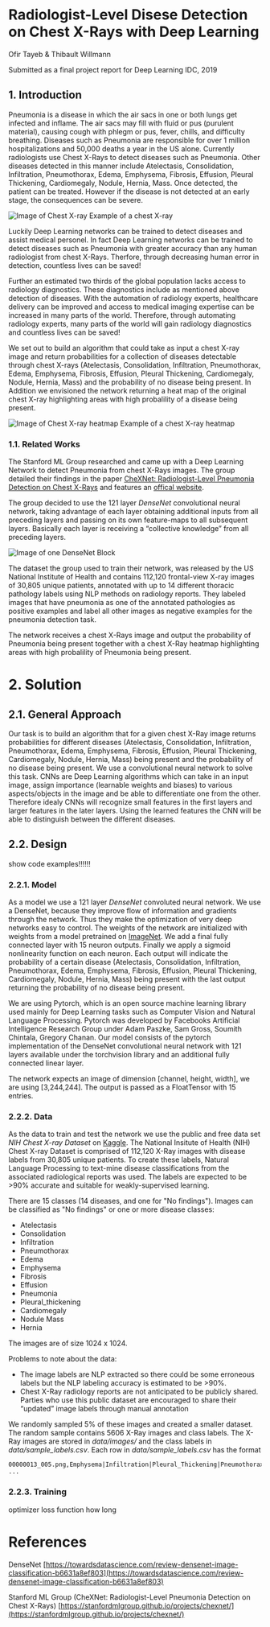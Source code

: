# Radiologist-Level Disese Detection on Chest X-Rays with Deep Learning 

Ofir Tayeb & Thibault Willmann

Submitted as a final project report for Deep Learning IDC, 2019

## 1. Introduction

Pneumonia is a disease in which the air sacs in one or both lungs get infected and inflame. The air sacs may fill with fluid or pus (purulent material), causing cough with phlegm or pus, fever, chills, and difficulty breathing. Diseases such as Pneumonia are responsible for over 1 million hospitalizations and 50,000 deaths a year in the US alone. Currently radiologists use Chest X-Rays to detect diseases such as Pneumonia. Other diseases detected in this manner include Atelectasis, Consolidation, Infiltration, Pneumothorax, Edema, Emphysema, Fibrosis, Effusion, Pleural Thickening, Cardiomegaly, Nodule, Hernia, Mass. Once detected, the patient can be treated. However if the disease is not detected at an early stage, the consequences can be severe. 

![Image of Chest X-ray](https://github.com/thibaultwillmann/CheXNet-Pytorch/blob/master/data/images/00000013_005.png)
Example of a chest X-ray

Luckily Deep Learning networks can be trained to detect diseases and assist medical personel. In fact Deep Learning networks can be trained to detect diseases such as Pneumonia with greater accuracy than any human radiologist from chest X-Rays. Therfore, through decreasing human error in detection, countless lives can be saved!

Further an estimated two thirds of the global population lacks access to radiology diagnostics. These diagnostics include as mentioned above detection of diseases. With the automation of radiology experts, healthcare delivery can be improved and access to medical imaging expertise can be increased in many parts of the world. Therefore, through automating radiology experts, many parts of the world will gain radiology diagnostics and countless lives can be saved!

We set out to build an algorithm that could take as input a chest X-ray image and return probabilities for a collection of diseases detectable through chest X-rays (Atelectasis, Consolidation, Infiltration, Pneumothorax, Edema, Emphysema, Fibrosis, Effusion, Pleural Thickening, Cardiomegaly, Nodule, Hernia, Mass) and the probability of no disease being present. In Addition we envisioned the network returning a heat map of the original chest X-ray highlighting areas with high probalility of a disease being present.

![Image of Chest X-ray heatmap](https://github.com/thibaultwillmann/CheXNet-Pytorch/blob/master/heat_map.png)
Example of a chest X-ray heatmap

### 1.1. Related Works

The Stanford ML Group researched and came up with a Deep Learning Network to detect Pneumonia from chest X-Rays images.
The group detailed their findings in the paper [CheXNet: Radiologist-Level Pneumonia Detection on Chest X-Rays](https://arxiv.org/pdf/1711.05225.pdf) and features an [offical website](https://stanfordmlgroup.github.io/projects/chexnet/). 

The group decided to use the 121 layer *DenseNet* convolutional neural network, taking advantage of each layer obtaining additional inputs from all preceding layers and passing on its own feature-maps to all subsequent layers. Basically each layer is receiving a “collective knowledge” from all preceding layers.

![Image of one DenseNet Block](https://github.com/thibaultwillmann/CheXNet-Pytorch/blob/master/denseNet_block.png)

The dataset the group used to train their network, was released by the US National Institute of Health and contains 112,120 frontal-view X-ray images of 30,805 unique patients, annotated with up to 14 different thoracic pathology labels using NLP methods on radiology reports. They labeled images that have pneumonia as one of the annotated pathologies as positive examples and label all other images as negative examples for the pneumonia detection task.

The network receives a chest X-Rays image and output the probability of Pneumonia being present together with a chest X-Ray heatmap highlighting areas with high probalility of Pneumonia being present.

# 2. Solution

## 2.1. General Approach

Our task is to build an algorithm that for a given chest X-Ray image returns probabilities for different diseases (Atelectasis, Consolidation, Infiltration, Pneumothorax, Edema, Emphysema, Fibrosis, Effusion, Pleural Thickening, Cardiomegaly, Nodule, Hernia, Mass) being present and the probability of no disease being present. We use a convolutional neural network to solve this task. CNNs are Deep Learning algorithms which can take in an input image, assign importance (learnable weights and biases) to various aspects/objects in the image and be able to differentiate one from the other.
Therefore idealy CNNs will recognize small features in the first layers and larger features in the later layers. Using the learned features the CNN will be able to distinguish between the different diseases.

## 2.2. Design

show code examples!!!!!!

### 2.2.1. Model

As a model we use a 121 layer *DenseNet* convoluted neural network. We use a DenseNet, because they improve flow of information and gradients through the network. Thus they make the optimization of very deep networks easy to control. The weights of the network are initialized with weights from a model pretrained on [ImageNet](http://image-net.org). We add a final fully connected layer with 15 neuron outputs. Finally we apply a sigmoid nonlinearity function on each neuron. Each output will indicate the probability of a certain disease (Atelectasis, Consolidation, Infiltration, Pneumothorax, Edema, Emphysema, Fibrosis, Effusion, Pleural Thickening, Cardiomegaly, Nodule, Hernia, Mass) being present with the last output returning the probability of no disease being present.

We are using Pytorch, which is an open source machine learning library used mainly for Deep Learning tasks such as Computer Vision and Natural Language Processing. Pytorch was developed by Facebooks Artificial Intelligence Research Group under Adam Paszke, Sam Gross, Soumith Chintala, Gregory Chanan. Our model consists of the pytorch implementation of the DenseNet convolutional neural network with 121 layers available under the torchvision library and an additional fully connected linear layer. 

The network expects an image of dimension [channel, height, width], we are using [3,244,244]. The output is passed as a FloatTensor with 15 entries.

### 2.2.2. Data

As the data to train and test the network we use the public and free data set *NIH Chest X-ray Dataset* on [Kaggle](https://www.kaggle.com/nih-chest-xrays/data). The National Insitute of Health (NIH) Chest X-ray Dataset is comprised of 112,120 X-Ray images with disease labels from 30,805 unique patients. To create these labels, Natural Language Processing to text-mine disease classifications from the associated radiological reports was used. The labels are expected to be >90% accurate and suitable for weakly-supervised learning. 

There are 15 classes (14 diseases, and one for "No findings"). Images can be classified as "No findings" or one or more disease classes:
- Atelectasis
- Consolidation
- Infiltration
- Pneumothorax
- Edema
- Emphysema
- Fibrosis
- Effusion
- Pneumonia
- Pleural_thickening
- Cardiomegaly
- Nodule Mass
- Hernia

The images are of size 1024 x 1024.

Problems to note about the data: 
- The image labels are NLP extracted so there could be some erroneous labels but the NLP labeling accuracy is estimated to be >90%. 
- Chest X-Ray radiology reports are not anticipated to be publicly shared. Parties who use this public dataset are encouraged to share their “updated” image labels through manual annotation

We randomly sampled 5% of these images and created a smaller dataset. The random sample contains 5606 X-Ray images and class labels. The X-Ray images are stored in *data/images/* and the class labels in *data/sample_labels.csv*. Each row in *data/sample_labels.csv* has the format 
```
00000013_005.png,Emphysema|Infiltration|Pleural_Thickening|Pneumothorax, ...
```

### 2.2.3. Training

optimizer
loss function
how long

# References
DenseNet [https://towardsdatascience.com/review-densenet-image-classification-b6631a8ef803](https://towardsdatascience.com/review-densenet-image-classification-b6631a8ef803)

Stanford ML Group (CheXNet: Radiologist-Level Pneumonia Detection on Chest X-Rays) [https://stanfordmlgroup.github.io/projects/chexnet/](https://stanfordmlgroup.github.io/projects/chexnet/)
